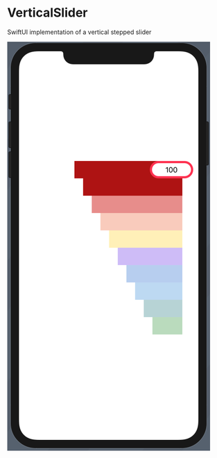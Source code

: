 # VerticalSlider
SwiftUI implementation of a vertical stepped slider

![ScreenShot of VerticalSlider](https://github.com/Ares566/VerticalSlider/blob/master/VerticalSlider.png)
